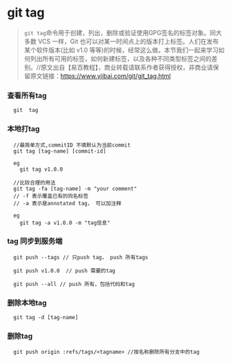 # git tag
> `git tag`命令用于创建，列出，删除或验证使用GPG签名的标签对象。同大多数 VCS 一样，Git 也可以对某一时间点上的版本打上标签。人们在发布某个软件版本(比如 v1.0 等等)的时候，经常这么做。本节我们一起来学习如何列出所有可用的标签，如何新建标签，以及各种不同类型标签之间的差别。//原文出自【易百教程】，商业转载请联系作者获得授权，非商业请保留原文链接：https://www.yiibai.com/git/git_tag.html

### 查看所有tag

```
  git  tag
```

### 本地打tag

```
  //最简单方式,commitID 不填默认为当前commit
  git tag [tag-name] [commit-id]

  eg
    git tag v1.0.0

  //比较合理的用法
  git tag -fa [tag-name] -m "your comment"
  // -f 表示覆盖已有的同名标签
  // -a 表示是annotated tag， 可以加注释

  eg
    git tag -a v1.0.0 -m "tag信息"

```
### tag 同步到服务端

```
  git push --tags // 只push tag， push 所有tags

  git push v1.0.0  // push 需要的tag

  git push --all // push 所有，包括代码和tag
```

### 删除本地tag

```
  git tag -d [tag-name]
```

### 删除tag

```
  git push origin :refs/tags/<tagname> //按名称删除所有分支中的tag
```

